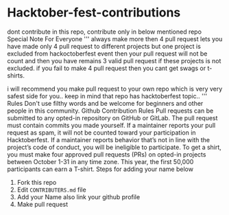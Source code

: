 # Hacktober-fest-contributions

dont contribute in this repo, contribute only in below mentioned repo
Special Note For Everyone
'''
always make more then 4 pull request
lets you have made only 4 pull request to different projects
but one project is excluded from hackoctoberfest event then your pull request will not be count and 
then you have remains 3 valid pull request if these projects is not excluded.
if you fail to make 4 pull request then you cant get swags or t-shirts.

i will recommend you make pull request to your own repo which is very very safest side for you..
keep in mind that repo has hacktoberfest topic..
'''
Rules
Don't use filthy words and be welcome for beginners and other people in this community.
Github Contribution Rules
Pull requests can be submitted to any opted-in repository on GitHub or GitLab.
The pull request must contain commits you made yourself.
If a maintainer reports your pull request as spam, it will not be counted toward your participation in Hacktoberfest.
If a maintainer reports behavior that’s not in line with the project’s code of conduct, you will be ineligible to participate.
To get a shirt, you must make four approved pull requests (PRs) on opted-in projects between October 1-31 in any time zone.
This year, the first 50,000 participants can earn a T-shirt.
Steps for adding your name below

1. Fork this repo
2. Edit `CONTRIBUTERS.md` file
3. Add your Name also link your github profile
4. Make pull request
